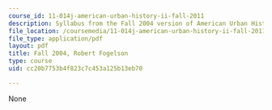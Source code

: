 ```yaml
---
course_id: 11-014j-american-urban-history-ii-fall-2011
description: Syllabus from the Fall 2004 version of American Urban History II.
file_location: /coursemedia/11-014j-american-urban-history-ii-fall-2011/cc20b7753b4f823c7c453a125b13eb70_MIT11_014JF11_syllf04.pdf
file_type: application/pdf
layout: pdf
title: Fall 2004, Robert Fogelson
type: course
uid: cc20b7753b4f823c7c453a125b13eb70

---
```

None